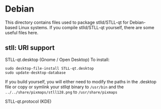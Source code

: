
Debian
====================
This directory contains files used to package stlld/STLL-qt
for Debian-based Linux systems. If you compile stlld/STLL-qt yourself, there are some useful files here.

## stll: URI support ##


STLL-qt.desktop  (Gnome / Open Desktop)
To install:

	sudo desktop-file-install STLL-qt.desktop
	sudo update-desktop-database

If you build yourself, you will either need to modify the paths in
the .desktop file or copy or symlink your stllqt binary to `/usr/bin`
and the `../../share/pixmaps/stll128.png` to `/usr/share/pixmaps`

STLL-qt.protocol (KDE)

